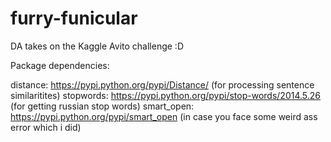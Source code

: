 # furry-funicular
DA takes on the Kaggle Avito challenge :D

Package dependencies:

distance: https://pypi.python.org/pypi/Distance/ (for processing sentence similaritites)
stopwords: https://pypi.python.org/pypi/stop-words/2014.5.26 (for getting russian stop words)
smart_open: https://pypi.python.org/pypi/smart_open (in case you face some weird ass error which i did)
